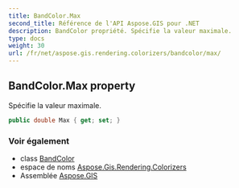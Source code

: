 ```yaml
---
title: BandColor.Max
second_title: Référence de l'API Aspose.GIS pour .NET
description: BandColor propriété. Spécifie la valeur maximale.
type: docs
weight: 30
url: /fr/net/aspose.gis.rendering.colorizers/bandcolor/max/
---
```

## BandColor.Max property

Spécifie la valeur maximale.

```csharp
public double Max { get; set; }
```

### Voir également

* class [BandColor](../)
* espace de noms [Aspose.Gis.Rendering.Colorizers](../../bandcolor/)
* Assemblée [Aspose.GIS](../../../)



